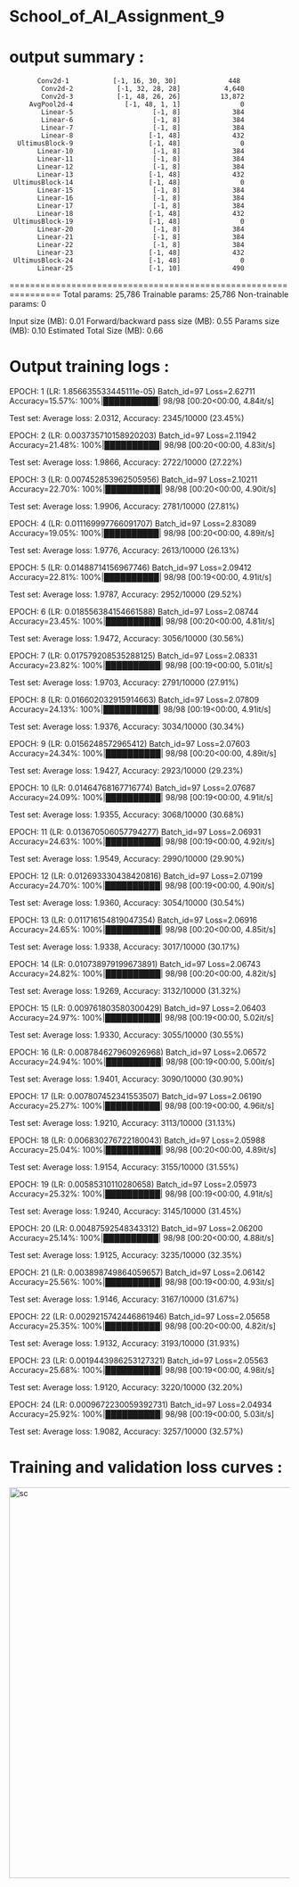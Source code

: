 # School_of_AI_Assignment_9

# output summary :

           Conv2d-1           [-1, 16, 30, 30]             448
            Conv2d-2           [-1, 32, 28, 28]           4,640
            Conv2d-3           [-1, 48, 26, 26]          13,872
         AvgPool2d-4             [-1, 48, 1, 1]               0
            Linear-5                    [-1, 8]             384
            Linear-6                    [-1, 8]             384
            Linear-7                    [-1, 8]             384
            Linear-8                   [-1, 48]             432
      UltimusBlock-9                   [-1, 48]               0
           Linear-10                    [-1, 8]             384
           Linear-11                    [-1, 8]             384
           Linear-12                    [-1, 8]             384
           Linear-13                   [-1, 48]             432
     UltimusBlock-14                   [-1, 48]               0
           Linear-15                    [-1, 8]             384
           Linear-16                    [-1, 8]             384
           Linear-17                    [-1, 8]             384
           Linear-18                   [-1, 48]             432
     UltimusBlock-19                   [-1, 48]               0
           Linear-20                    [-1, 8]             384
           Linear-21                    [-1, 8]             384
           Linear-22                    [-1, 8]             384
           Linear-23                   [-1, 48]             432
     UltimusBlock-24                   [-1, 48]               0
           Linear-25                   [-1, 10]             490
================================================================
Total params: 25,786
Trainable params: 25,786
Non-trainable params: 0

Input size (MB): 0.01
Forward/backward pass size (MB): 0.55
Params size (MB): 0.10
Estimated Total Size (MB): 0.66

# Output training logs :

EPOCH: 1 (LR: 1.856635533445111e-05)
Batch_id=97 Loss=2.62711 Accuracy=15.57%: 100%|██████████| 98/98 [00:20<00:00,  4.84it/s]

Test set: Average loss: 2.0312, Accuracy: 2345/10000 (23.45%)

EPOCH: 2 (LR: 0.003735710158920203)
Batch_id=97 Loss=2.11942 Accuracy=21.48%: 100%|██████████| 98/98 [00:20<00:00,  4.83it/s]

Test set: Average loss: 1.9866, Accuracy: 2722/10000 (27.22%)

EPOCH: 3 (LR: 0.007452853962505956)
Batch_id=97 Loss=2.10211 Accuracy=22.70%: 100%|██████████| 98/98 [00:20<00:00,  4.90it/s]

Test set: Average loss: 1.9906, Accuracy: 2781/10000 (27.81%)

EPOCH: 4 (LR: 0.011169997766091707)
Batch_id=97 Loss=2.83089 Accuracy=19.05%: 100%|██████████| 98/98 [00:20<00:00,  4.89it/s]

Test set: Average loss: 1.9776, Accuracy: 2613/10000 (26.13%)

EPOCH: 5 (LR: 0.01488714156967746)
Batch_id=97 Loss=2.09412 Accuracy=22.81%: 100%|██████████| 98/98 [00:19<00:00,  4.91it/s]

Test set: Average loss: 1.9787, Accuracy: 2952/10000 (29.52%)

EPOCH: 6 (LR: 0.018556384154661588)
Batch_id=97 Loss=2.08744 Accuracy=23.45%: 100%|██████████| 98/98 [00:20<00:00,  4.81it/s]

Test set: Average loss: 1.9472, Accuracy: 3056/10000 (30.56%)

EPOCH: 7 (LR: 0.017579208535288125)
Batch_id=97 Loss=2.08331 Accuracy=23.82%: 100%|██████████| 98/98 [00:19<00:00,  5.01it/s]

Test set: Average loss: 1.9703, Accuracy: 2791/10000 (27.91%)

EPOCH: 8 (LR: 0.016602032915914663)
Batch_id=97 Loss=2.07809 Accuracy=24.13%: 100%|██████████| 98/98 [00:19<00:00,  4.91it/s]

Test set: Average loss: 1.9376, Accuracy: 3034/10000 (30.34%)

EPOCH: 9 (LR: 0.0156248572965412)
Batch_id=97 Loss=2.07603 Accuracy=24.34%: 100%|██████████| 98/98 [00:20<00:00,  4.89it/s]

Test set: Average loss: 1.9427, Accuracy: 2923/10000 (29.23%)

EPOCH: 10 (LR: 0.01464768167716774)
Batch_id=97 Loss=2.07687 Accuracy=24.09%: 100%|██████████| 98/98 [00:19<00:00,  4.91it/s]

Test set: Average loss: 1.9355, Accuracy: 3068/10000 (30.68%)

EPOCH: 11 (LR: 0.013670506057794277)
Batch_id=97 Loss=2.06931 Accuracy=24.63%: 100%|██████████| 98/98 [00:19<00:00,  4.92it/s]

Test set: Average loss: 1.9549, Accuracy: 2990/10000 (29.90%)

EPOCH: 12 (LR: 0.012693330438420816)
Batch_id=97 Loss=2.07199 Accuracy=24.70%: 100%|██████████| 98/98 [00:19<00:00,  4.90it/s]

Test set: Average loss: 1.9360, Accuracy: 3054/10000 (30.54%)

EPOCH: 13 (LR: 0.011716154819047354)
Batch_id=97 Loss=2.06916 Accuracy=24.65%: 100%|██████████| 98/98 [00:20<00:00,  4.85it/s]

Test set: Average loss: 1.9338, Accuracy: 3017/10000 (30.17%)

EPOCH: 14 (LR: 0.010738979199673891)
Batch_id=97 Loss=2.06743 Accuracy=24.82%: 100%|██████████| 98/98 [00:20<00:00,  4.82it/s]

Test set: Average loss: 1.9269, Accuracy: 3132/10000 (31.32%)

EPOCH: 15 (LR: 0.009761803580300429)
Batch_id=97 Loss=2.06403 Accuracy=24.97%: 100%|██████████| 98/98 [00:19<00:00,  5.02it/s]

Test set: Average loss: 1.9330, Accuracy: 3055/10000 (30.55%)

EPOCH: 16 (LR: 0.008784627960926968)
Batch_id=97 Loss=2.06572 Accuracy=24.94%: 100%|██████████| 98/98 [00:19<00:00,  5.00it/s]

Test set: Average loss: 1.9401, Accuracy: 3090/10000 (30.90%)

EPOCH: 17 (LR: 0.007807452341553507)
Batch_id=97 Loss=2.06190 Accuracy=25.27%: 100%|██████████| 98/98 [00:19<00:00,  4.96it/s]

Test set: Average loss: 1.9210, Accuracy: 3113/10000 (31.13%)

EPOCH: 18 (LR: 0.006830276722180043)
Batch_id=97 Loss=2.05988 Accuracy=25.04%: 100%|██████████| 98/98 [00:20<00:00,  4.89it/s]

Test set: Average loss: 1.9154, Accuracy: 3155/10000 (31.55%)

EPOCH: 19 (LR: 0.00585310110280658)
Batch_id=97 Loss=2.05973 Accuracy=25.32%: 100%|██████████| 98/98 [00:19<00:00,  4.91it/s]

Test set: Average loss: 1.9240, Accuracy: 3145/10000 (31.45%)

EPOCH: 20 (LR: 0.00487592548343312)
Batch_id=97 Loss=2.06200 Accuracy=25.14%: 100%|██████████| 98/98 [00:20<00:00,  4.88it/s]

Test set: Average loss: 1.9125, Accuracy: 3235/10000 (32.35%)

EPOCH: 21 (LR: 0.003898749864059657)
Batch_id=97 Loss=2.06142 Accuracy=25.56%: 100%|██████████| 98/98 [00:19<00:00,  4.93it/s]

Test set: Average loss: 1.9146, Accuracy: 3167/10000 (31.67%)

EPOCH: 22 (LR: 0.0029215742446861946)
Batch_id=97 Loss=2.05658 Accuracy=25.35%: 100%|██████████| 98/98 [00:20<00:00,  4.82it/s]

Test set: Average loss: 1.9132, Accuracy: 3193/10000 (31.93%)

EPOCH: 23 (LR: 0.0019443986253127321)
Batch_id=97 Loss=2.05563 Accuracy=25.68%: 100%|██████████| 98/98 [00:19<00:00,  4.98it/s]

Test set: Average loss: 1.9120, Accuracy: 3220/10000 (32.20%)

EPOCH: 24 (LR: 0.0009672230059392731)
Batch_id=97 Loss=2.04934 Accuracy=25.92%: 100%|██████████| 98/98 [00:19<00:00,  5.03it/s]

Test set: Average loss: 1.9082, Accuracy: 3257/10000 (32.57%)

# Training and validation loss curves :

<img width="701" alt="sc" src="https://user-images.githubusercontent.com/63030539/221403630-1bf0ea26-fc57-4ba6-b496-6d7f63017a4d.png">
